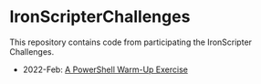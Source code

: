 # IronScripterChallenges
This repository contains code from participating the IronScripter Challenges.

- 2022-Feb: [A PowerShell Warm-Up Exercise](https://ironscripter.us/a-powershell-warm-up-exercise/)